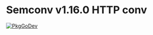 # Semconv v1.16.0 HTTP conv

[![PkgGoDev](https://pkg.go.dev/badge/go.opentelemetry.io/otel/semconv/v1.16.0/httpconv)](https://pkg.go.dev/go.opentelemetry.io/otel/semconv/v1.16.0/httpconv)
